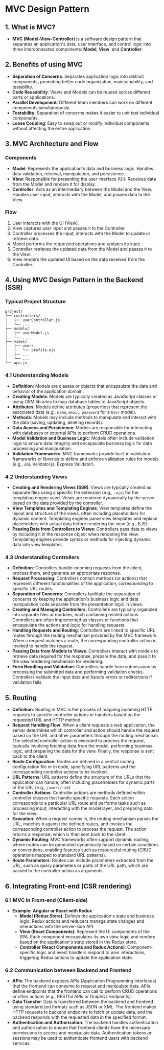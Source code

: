 # MVC Design Pattern

## 1. What is MVC?
- **MVC (Model-View-Controller)** is a software design pattern that separates an application's data, user interface, and control logic into three interconnected components: **Model**, **View**, and **Controller**.

## 2. Benefits of using MVC
- **Separation of Concerns**: Separates application logic into distinct components, promoting better code organization, maintainability, and testability.
- **Code Reusability**: Views and Models can be reused across different parts or applications.
- **Parallel Development**: Different team members can work on different components simultaneously.
- **Testability**: Separation of concerns makes it easier to unit test individual components.
- **Loose Coupling**: Easy to swap out or modify individual components without affecting the entire application.

## 3. MVC Architecture and Flow
### Components
- **Model**: Represents the application's data and business logic. Handles data validation, retrieval, manipulation, and persistence.
- **View**: Responsible for presenting the user interface (UI). Receives data from the Model and renders it for display.
- **Controller**: Acts as an intermediary between the Model and the View. Handles user input, interacts with the Model, and passes data to the View.

### Flow
1. User interacts with the UI (View).
2. View captures user input and passes it to the Controller.
3. Controller processes the input, interacts with the Model to update or retrieve data.
4. Model performs the requested operations and updates its state.
5. Controller retrieves the updated data from the Model and passes it to the View.
6. View renders the updated UI based on the data received from the Controller.

## 4. Using MVC Design Pattern in the Backend (SSR)
### Typical Project Structure
```
project/
├── controllers/
│   ├── userController.js
│   └── ...
├── models/
│   ├── userModel.js
│   └── ...
├── views/
│   ├── user/
│   │   └── profile.ejs
│   ├── ...
│   └── ...
└── app.js
```

### 4.1 Understanding Models
- **Definition**: Models are classes or objects that encapsulate the data and behavior of the application domain.
- **Creating Models**: Models are typically created as JavaScript classes or using ORM libraries to map database tables to JavaScript objects.
- **Attributes**: Models define attributes (properties) that represent the associated data (e.g., `name`, `email`, `password` for a `User` model).
- **Methods**: Models may include methods to manipulate and interact with the data (saving, updating, deleting records).
- **Data Access and Persistence**: Models are responsible for interacting with databases or external APIs to perform CRUD operations.
- **Model Validation and Business Logic**: Models often include validation logic to ensure data integrity and encapsulate business logic for data processing and manipulation.
- **Validation Frameworks**: MVC frameworks provide built-in validation frameworks or libraries to define and enforce validation rules for models (e.g., Joi, Validator.js, Express Validator).

### 4.2 Understanding Views
- **Creating and Rendering Views (SSR)**: Views are typically created as separate files using a specific file extension (e.g., `.ejs`) for the templating engine used. Views are rendered dynamically by the server based on the data provided by the controller.
- **View Templates and Templating Engines**: View templates define the layout and structure of the views, often including placeholders for dynamic content. Templating engines parse view templates and replace placeholders with actual data before rendering the view (e.g., EJS).
- **Passing Data from Controllers to Views**: Controllers pass data to views by including it in the response object when rendering the view. Templating engines provide syntax or methods for injecting dynamic data into view templates.

### 4.3 Understanding Controllers
- **Definition**: Controllers handle incoming requests from the client, process them, and generate an appropriate response.
- **Request Processing**: Controllers contain methods (or actions) that represent different functionalities of the application, corresponding to specific URL routes.
- **Separation of Concerns**: Controllers facilitate the separation of concerns by keeping the application's business logic and data manipulation code separate from the presentation logic in views.
- **Creating and Managing Controllers**: Controllers are typically organized into separate files or modules, each containing related actions. Controllers are often implemented as classes or functions that encapsulate the actions and logic for handling requests.
- **Handling Requests and Routing**: Controllers are linked to specific URL routes through the routing mechanism provided by the MVC framework. When a request matches a route, the corresponding controller action is invoked to handle the request.
- **Passing Data from Models to Views**: Controllers interact with models to retrieve data required for the response, prepare the data, and pass it to the view rendering mechanism for rendering.
- **Form Handling and Validation**: Controllers handle form submissions by processing the submitted data and performing validation checks. Controllers validate the input data and handle errors or redirections if validation fails.

## 5. Routing
- **Definition**: Routing in MVC is the process of mapping incoming HTTP requests to specific controller actions or handlers based on the requested URL and HTTP method.
- **Request Handling Flow**: When a client requests a web application, the server determines which controller and action should handle the request based on the URL and other parameters through the routing mechanism. The selected controller action is executed to process the request, typically involving fetching data from the model, performing business logic, and preparing the data for the view. Finally, the response is sent back to the client.
- **Route Configuration**: Routes are defined in a central routing configuration file or in code, specifying URL patterns and the corresponding controller actions to be invoked.
- **URL Patterns**: URL patterns define the structure of the URLs that the application can handle, often including placeholders for dynamic parts of the URL (e.g., `/users/:id`).
- **Controller Actions**: Controller actions are methods defined within controller classes that handle specific requests. Each action corresponds to a particular URL route and performs tasks such as processing input, interacting with the model layer, and preparing data for the view.
- **Execution**: When a request comes in, the routing mechanism parses the URL, matches it against the defined routes, and invokes the corresponding controller action to process the request. The action returns a response, which is then sent back to the client.
- **Dynamic Routing**: MVC frameworks often support dynamic routing, where routes can be generated dynamically based on certain conditions or conventions, enabling features such as resourceful routing (CRUD operations mapped to standard URL patterns).
- **Route Parameters**: Routes can include parameters extracted from the URL, such as query parameters or parts of the URL path, which are passed to the controller action as arguments.

## 6. Integrating Front-end (CSR rendering)
### 6.1 MVC in Front-end (Client-side)
- **Example: Angular or React with Redux**
  - **Model (Redux Store)**: Defines the application's state and business logic. Redux actions and reducers manage state changes and interactions with the server-side API.
  - **View (React Components)**: Represent the UI components of the SPA. Each component encapsulates its own view logic and renders based on the application's state stored in the Redux store.
  - **Controller (React Components and Redux Actions)**: Component-specific logic and event handlers respond to user interactions, triggering Redux actions to update the application state.

### 6.2 Communication between Backend and Frontend
- **APIs**: The backend exposes APIs (Application Programming Interfaces) that the frontend can consume to request and manipulate data. APIs define endpoints that the frontend can call to perform CRUD operations or other actions (e.g., RESTful APIs or GraphQL endpoints).
- **Data Transfer**: Data is transferred between the backend and frontend using standardized formats such as JSON or XML. The frontend makes HTTP requests to backend endpoints to fetch or update data, and the backend responds with the requested data in the specified format.
- **Authentication and Authorization**: The backend handles authentication and authorization to ensure that frontend clients have the necessary permissions to access and manipulate data. Authentication tokens or sessions may be used to authenticate frontend users with backend services.